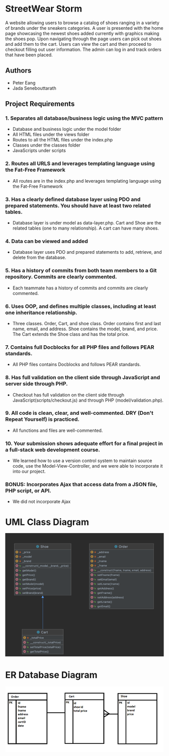 # StreetWear Storm
A website allowing users to browse a catalog of shoes ranging in a variety of brands under the sneakers categories.
A user is presented with the home page showcasing the newest shoes added currently with graphics making the shoes pop.
Upon navigating through the page users can pick out shoes and add them to the cart. Users can view the cart and
then proceed to checkout filling out user information.
The admin can log in and track orders that have been placed.

## Authors
* Peter Eang
* Jada Senebouttarath

## Project Requirements
### 1. Separates all database/business logic using the MVC pattern
* Database and business logic under the model folder
* All HTML files under the views folder
* Routes to all the HTML files under the index.php
* Classes under the classes folder
* JavaScripts under scripts

### 2. Routes all URLS and leverages templating language using the Fat-Free Framework
* All routes are in the index.php and leverages templating language using the Fat-Free Framework

### 3. Has a clearly defined database layer using PDO and prepared statements. You should have at least two related tables.
* Database layer is under model as data-layer.php. Cart and Shoe are the related tables (one to many relationship). A
  cart can have many shoes.

### 4. Data can be viewed and added
* Database layer uses PDO and prepared statements to add, retrieve, and delete from the database.

### 5. Has a history of commits from both team members to a Git repository. Commits are clearly commented.
* Each teammate has a history of commits and commits are clearly commented.

### 6. Uses OOP, and defines multiple classes, including at least one inheritance relationship.
* Three classes. Order, Cart, and shoe class. Order contains first and last name, email, and address. Shoe contains
  the model, brand, and price. The Cart extends the Shoe class and has the total price.

### 7. Contains full Docblocks for all PHP files and follows PEAR standards.
* All PHP files contains Docblocks and follows PEAR standards.

### 8. Has full validation on the client side through JavaScript and server side through PHP.
* Checkout has full validation on the client side through JavaScript(scripts/checkout.js) and
  through PHP (model/validation.php).

### 9. All code is clean, clear, and well-commented. DRY (Don't Repeat Yourself) is practiced.
* All functions and files are well-commented.

### 10. Your submission shows adequate effort for a final project in a full-stack web development course.
* We learned how to use a version control system to maintain source code, use the Model-View-Controller, and we
  were able to incorporate it into our project.

### BONUS: Incorporates Ajax that access data from a JSON file, PHP script, or API.
* We did not incorporate Ajax

# UML Class Diagram
![UML Diagram](images/UML.png)

# ER Database Diagram
![ERD.png](images/erd.png)

